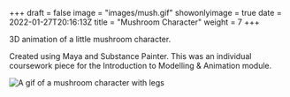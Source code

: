+++
draft = false
image = "images/mush.gif"
showonlyimage = true
date = 2022-01-27T20:16:13Z
title = "Mushroom Character"
weight = 7
+++

3D animation of a little mushroom character. 

<!--more-->

Created using Maya and Substance Painter. This was an individual coursework piece for the Introduction to Modelling & Animation module.

![A gif of a mushroom character with legs](/images/mush.gif)